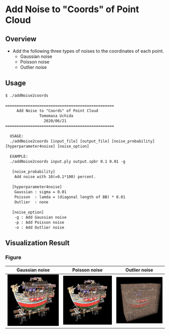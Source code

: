 # Add Noise to "Coords" of Point Cloud
## Overview
- Add the following three types of noises to the coordinates of each point.
   - Gaussian noise
   - Poisson noise
   - Outlier noise

## Usage
```
$ ./addNoise2coords 

================================================
     Add Noise to "Coords" of Point Cloud
               Tomomasa Uchida
                 2020/06/21
================================================

  USAGE:
  ./addNoise2coords [input_file] [output_file] [noise_probability] [hyperparameter4noise] [noise_option]

  EXAMPLE:
  ./addNoise2coords input.ply output.spbr 0.1 0.01 -g

   [noise_probability]
    Add noise with 10(=0.1*100) percent.

   [hyperparameter4noise]
    Gaussian : sigma = 0.01
    Poisson  : lamda = (diagonal length of BB) * 0.01
    Outlier  : none

   [noise_option]
    -g : Add Gaussian noise
    -p : Add Poisson noise
    -o : Add Outlier noise
```

## Visualization Result
### Figure
|Gaussian noise|Poisson noise|Outlier noise|
|:-:|:-:|:-:|
|![gaussian](sample_images/gaussian_10per_1e-2.bmp)|![poisson](sample_images/poisson_1per_1e-3.bmp)|![spike](sample_images/outlier_10per_1e-2.bmp)|